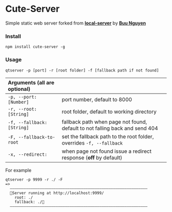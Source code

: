 Cute-Server
============

Simple static web server forked from __[local-server](https://github.com/buunguyen/local-server)__ by __[Buu Nguyen](https://github.com/buunguyen)__

### Install
```
npm install cute-server -g
```

### Usage

```
qtserver -p [port] -r [root folder] -f [fallback path if not found]
```


| Arguments (all are optional) |   |
| :------------- | :------------- |
| `-p, --port: [Number]` | port number, default to 8000 |
| `-r, --root: [String]` | root folder, default to working directory |
| `-f, --fallback: [String]` | fallback path when page not found, default to not falling back and send 404 |
| `-F, --fallback-to-root` | set the fallback path to the root folder, overrides `-f, --fallback` |
| `-x, --redirect:` | when page not found issue a redirect response (__off__ by default) |

For example
```
qtserver -p 9999 -r ./ -F
=>
  ————————————————————————————————————————————————————————————
  Server running at http://localhost:9999/
    root: ./
    fallback: ./
  ————————————————————————————————————————————————————————————


```
